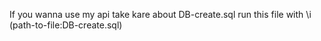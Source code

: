 If you wanna use my api take kare about DB-create.sql
run this file with 
\i (path-to-file:DB-create.sql)

